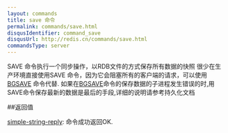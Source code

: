 ```yaml
---
layout: commands
title: save 命令
permalink: commands/save.html
disqusIdentifier: command_save
disqusUrl: http://redis.cn/commands/save.html
commandsType: server
---
```


SAVE 命令执行一个同步操作，以RDB文件的方式保存所有数据的快照
很少在生产环境直接使用SAVE 命令，因为它会阻塞所有的客户端的请求，可以使用[BGSAVE](/commands/bgsave.html) 命令代替. 如果在[BGSAVE](/commands/bgsave.html)命令的保存数据的子进程发生错误的时,用 SAVE命令保存最新的数据是最后的手段,详细的说明请参考持久化文档

##返回值

[simple-string-reply](/topics/protocol.html#simple-string-reply): 命令成功返回OK.

